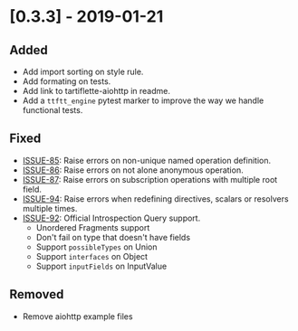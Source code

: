# [0.3.3] - 2019-01-21

## Added

- Add import sorting on style rule.
- Add formating on tests.
- Add link to tartiflette-aiohttp in readme.
- Add a `ttftt_engine` pytest marker to improve the way we handle functional tests.

## Fixed

- [ISSUE-85](https://github.com/tartiflette/tartiflette/issues/85): Raise errors on non-unique named operation definition.
- [ISSUE-86](https://github.com/tartiflette/tartiflette/issues/86): Raise errors on not alone anonymous operation.
- [ISSUE-87](https://github.com/tartiflette/tartiflette/issues/87): Raise errors on subscription operations with multiple root field.
- [ISSUE-94](https://github.com/tartiflette/tartiflette/issues/94): Raise errors when redefining directives, scalars or resolvers multiple times.
- [ISSUE-92](https://github.com/tartiflette/tartiflette/issues/92): Official Introspection Query support.
  - Unordered Fragments support
  - Don't fail on type that doesn't have fields
  - Support `possibleTypes` on Union
  - Support `interfaces` on Object
  - Support `inputFields` on InputValue

## Removed

- Remove aiohttp example files
